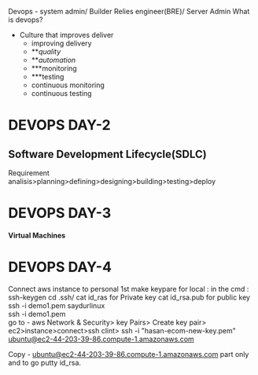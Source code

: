 Devops - system admin/ Builder Relies engineer(BRE)/ Server Admin
What is devops?
- Culture that improves deliver
	- improving delivery
	- ***quality*
	- ***automation*
	- ***monitoring 
	- ***testing
	- continuous monitoring
	- continuous testing
	


# DEVOPS DAY-2


## Software Development Lifecycle(SDLC)
Requirement analisis>planning>defining>designing>building>testing>deploy

# DEVOPS DAY-3

#### Virtual Machines

# DEVOPS DAY-4
Connect aws instance to personal 
1st make keypare for local : 
in the cmd : ssh-keygen
cd .ssh/
cat id_ras for Private key
cat id_rsa.pub for public key
ssh -i demo1.pem saydurlinux                                                                                                                                                           
ssh -i demo1.pem  
go to - aws Network & Security> key Pairs> Create key pair> 
ec2>instance>connect>ssh clint>
ssh -i "hasan-ecom-new-key.pem" ubuntu@ec2-44-203-39-86.compute-1.amazonaws.com

Copy - ubuntu@ec2-44-203-39-86.compute-1.amazonaws.com part only and to go putty 
 id_rsa.